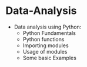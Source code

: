 # Data-Analysis

* Data analysis using Python:
   * Python Fundamentals
   * Python functions
   * Importing modules
   * Usage of modules
   * Some basic Examples
